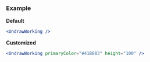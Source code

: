 ### Example

**Default**
```jsx
<UndrawWorking />
```

**Customized**
```jsx
<UndrawWorking primaryColor="#41B883" height="100" />
```

